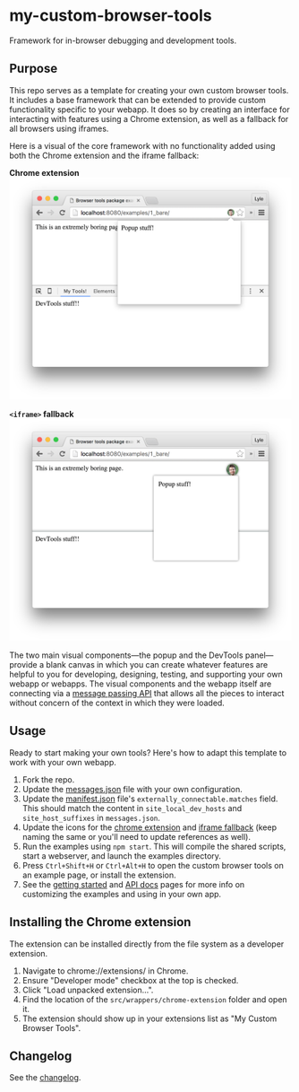 # my-custom-browser-tools
Framework for in-browser debugging and development tools.

## Purpose

This repo serves as a template for creating your own custom browser tools. It includes a base framework that can be
extended to provide custom functionality specific to your webapp. It does so by creating an interface for interacting
with features using a Chrome extension, as well as a fallback for all browsers using iframes.

Here is a visual of the core framework with no functionality added using both the Chrome extension and the iframe fallback:

**Chrome extension**
![Chrome extension example](docs/images/chrome-extension-screenshot.png)

**`<iframe>` fallback**
![iframe fallback example](docs/images/iframe-fallback-screenshot.png)

The two main visual components—the popup and the DevTools panel—provide a blank canvas in which you can create whatever
features are helpful to you for developing, designing, testing, and supporting your own webapp or webapps. The visual components and the webapp itself are connecting via a [message passing API](docs/api) that allows all the pieces to interact without concern of the context in which they were loaded.

## Usage

Ready to start making your own tools? Here's how to adapt this template to work with your
own webapp.

1. Fork the repo.
2. Update the [messages.json](src/wrappers/chrome-extension/_locales/en/messages.json) file with your own configuration.
3. Update the [manifest.json](src/wrappers/chrome-extension/manifest.json) file's `externally_connectable.matches` field. This should match the content in `site_local_dev_hosts` and `site_host_suffixes` in `messages.json`.
4. Update the icons for the [chrome extension](src/wrappers/chrome-extension/images/icon.png) and [iframe fallback](src/wrappers/iframe/popup/icon.jpg) (keep naming the same or you'll need to update references as well).
4. Run the examples using `npm start`. This will compile the shared scripts, start a webserver, and launch the examples directory.
5. Press `Ctrl+Shift+H` or `Ctrl+Alt+H` to open the custom browser tools on an example page, or install the extension.
6. See the [getting started](docs/getting-started.md) and [API docs](docs/api) pages for more info on customizing the examples and using in your own app.

## Installing the Chrome extension
The extension can be installed directly from the file system as a developer extension.
1. Navigate to chrome://extensions/ in Chrome.
2. Ensure "Developer mode" checkbox at the top is checked.
3. Click "Load unpacked extension...".
4. Find the location of the `src/wrappers/chrome-extension` folder and open it.
5. The extension should show up in your extensions list as "My Custom Browser Tools".


## Changelog
See the [changelog](CHANGELOG.md).
